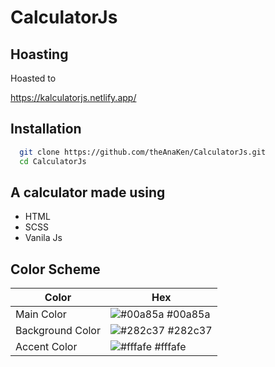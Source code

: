 # CalculatorJs


## Hoasting

Hoasted to

  https://kalculatorjs.netlify.app/



## Installation

```bash
  git clone https://github.com/theAnaKen/CalculatorJs.git
  cd CalculatorJs
```
    
## A calculator made using
- HTML
- SCSS
- Vanila Js

## Color Scheme

| Color             | Hex                                                                |
| ----------------- | ------------------------------------------------------------------ |
| Main Color | ![#00a85a](https://via.placeholder.com/10/00a85a?text=+) #00a85a |
| Background Color | ![#282c37](https://via.placeholder.com/10/282c37?text=+) #282c37 |
| Accent Color | ![#fffafe](https://via.placeholder.com/10/fffafe?text=+) #fffafe |

